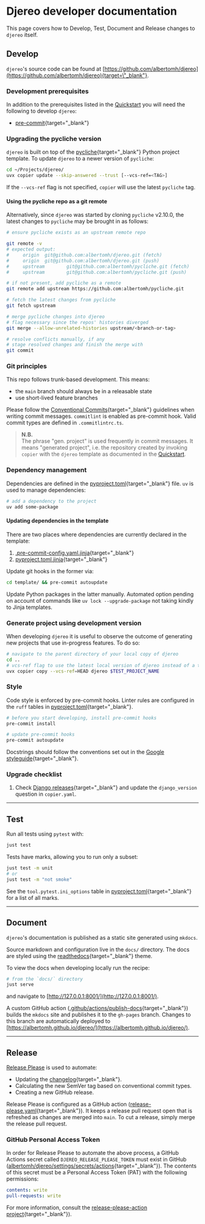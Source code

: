 # Djereo developer documentation

This page covers how to Develop, Test, Document and Release changes to `djereo` itself.

## Develop

`djereo`'s source code can be found at [https://github.com/albertomh/djereo](https://github.com/albertomh/djereo){target=\"_blank"}.

### Development prerequisites

In addition to the prerequisites listed in the [Quickstart](./quickstart.md) you will need
the following to develop `djereo`:

- [pre-commit](https://pre-commit.com/){target=\"_blank"}

### Upgrading the pycliche version

`djereo` is built on top of the [pycliche](https://github.com/albertomh/pycliche){target=\"_blank"} Python
project template. To update `djereo` to a newer version of `pycliche`:

```sh
cd ~/Projects/djereo/
uvx copier update --skip-answered --trust [--vcs-ref=<TAG>]
```

If the `--vcs-ref` flag is not specified, `copier` will use the latest `pycliche` tag.

#### Using the pycliche repo as a git remote

Alternatively, since `djereo` was started by cloning `pycliche` v2.10.0, the latest
changes to `pycliche` may be brought in as follows:

```sh
# ensure pycliche exists as an upstream remote repo

git remote -v
# expected output:
#     origin  git@github.com:albertomh/djereo.git (fetch)
#     origin  git@github.com:albertomh/djereo.git (push)
#     upstream        git@github.com:albertomh/pycliche.git (fetch)
#     upstream        git@github.com:albertomh/pycliche.git (push)

# if not present, add pycliche as a remote
git remote add upstream https://github.com:albertomh/pycliche.git

# fetch the latest changes from pycliche
git fetch upstream

# merge pycliche changes into djereo
# flag necessary since the repos' histories diverged
git merge --allow-unrelated-histories upstream/<branch-or-tag>

# resolve conflicts manually, if any
# stage resolved changes and finish the merge with
git commit
```

### Git principles

This repo follows trunk-based development. This means:

- the `main` branch should always be in a releasable state
- use short-lived feature branches

Please follow the [Conventional Commits](https://www.conventionalcommits.org/en/v1.0.0/){target=\"_blank"}
guidelines when writing commit messages. `commitlint` is enabled as
pre-commit hook. Valid commit types are defined in `.commitlintrc.ts`.

> **N.B.**  
> The phrase "gen. project" is used frequently in commit messages. It means "generated project",
> i.e. the repository created by invoking `copier` with the `djereo` template as documented
> in the [Quickstart](./quickstart.md).

### Dependency management

Dependencies are defined in the [pyproject.toml](https://github.com/albertomh/djereo/blob/main/pyproject.toml){target=\"_blank"}
file. `uv` is used to manage
dependencies:

```sh
# add a dependency to the project
uv add some-package
```

#### Updating dependencies in the template

There are two places where dependencies are currently declared in the template:

1. [.pre-commit-config.yaml.jinja](https://github.com/albertomh/djereo/blob/main/template/.pre-commit-config.yaml.jinja){target=\"_blank"}
1. [pyproject.toml.jinja](https://github.com/albertomh/djereo/blob/main/template/pyproject.toml.jinja){target=\"_blank"}

Update git hooks in the former via:

```sh
cd template/ && pre-commit autoupdate
```

Update Python packages in the latter manually. Automated option pending on account of
commands like `uv lock --upgrade-package` not taking kindly to Jinja templates.

### Generate project using development version

When developing `djereo` it is useful to observe the outcome of generating new projects
that use in-progress features. To do so:

```sh
# navigate to the parent directory of your local copy of djereo
cd ..
# vcs-ref flag to use the latest local version of djereo instead of a tagged version
uvx copier copy --vcs-ref=HEAD djereo $TEST_PROJECT_NAME
```

### Style

Code style is enforced by pre-commit hooks. Linter rules are configured in the `ruff`
tables in [pyproject.toml](https://github.com/albertomh/djereo/blob/main/pyproject.toml){target=\"_blank"}.

```sh
# before you start developing, install pre-commit hooks
pre-commit install

# update pre-commit hooks
pre-commit autoupdate
```

Docstrings should follow the conventions set out in the [Google styleguide](https://google.github.io/styleguide/pyguide.html#38-comments-and-docstrings){target=\"_blank"}.

### Upgrade checklist

1. Check [Django releases](https://docs.djangoproject.com/en/5.1/releases/){target=\"_blank"}
  and update the `django_version` question in `copier.yaml`.

---

## Test

Run all tests using `pytest` with:

```sh
just test
```

Tests have marks, allowing you to run only a subset:

```sh
just test -m unit
# or
just test -m "not smoke"
```

See the `tool.pytest.ini_options` table in [pyproject.toml](https://github.com/albertomh/djereo/blob/main/pyproject.toml){target=\"_blank"}
for a list of all marks.

---

## Document

`djereo`'s documentation is published as a static site generated using `mkdocs`.

Source markdown and configuration live in the `docs/` directory. The docs are styled using
the [readthedocs](https://www.mkdocs.org/user-guide/choosing-your-theme/#readthedocs){target=\"_blank"}
theme.

To view the docs when developing locally run the recipe:

```sh
# from the `docs/` directory
just serve
```

and navigate to [http://127.0.0.1:8001/](http://127.0.0.1:8001/).

A custom GitHub action ([.github/actions/publish-docs](https://github.com/albertomh/djereo/blob/main/.github/actions/publish-docs/action.yaml){target=\"_blank"})
builds the `mkdocs` site and publishes it to the `gh-pages` branch. Changes to this branch
are automatically deployed to [https://albertomh.github.io/djereo/](https://albertomh.github.io/djereo/).

---

## Release

[Release Please](https://github.com/googleapis/release-please) is used to automate:

- Updating the [changelog](https://github.com/albertomh/djereo/blob/main/CHANGELOG.md){target=\"_blank"}.
- Calculating the new SemVer tag based on conventional commit types.
- Creating a new GitHub release.

Release Please is configured as a GitHub action ([release-please.yaml](https://github.com/albertomh/djereo/blob/main/.github/workflows/release-please.yaml){target=\"_blank"}).
It keeps a release pull request open that is refreshed as changes are merged into `main`.
To cut a release, simply merge the release pull request.

### GitHub Personal Access Token

In order for Release Please to automate the above process, a GitHub Actions secret called
`DJEREO_RELEASE_PLEASE_TOKEN` must exist in GitHub ([albertomh/djereo/settings/secrets/actions](https://github.com/albertomh/djereo/settings/secrets/actions){target=\"_blank"}).
The contents of this secret must be a Personal Access Token (PAT) with the following permissions:

```yaml
contents: write
pull-requests: write
```

For more information, consult the [release-please-action project](https://github.com/googleapis/release-please-action){target=\"_blank"}).
